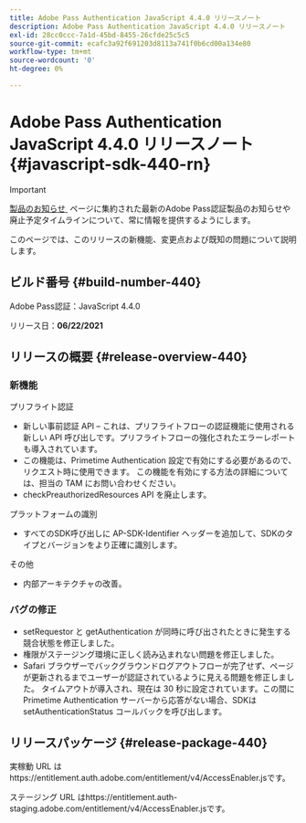 ```yaml
---
title: Adobe Pass Authentication JavaScript 4.4.0 リリースノート
description: Adobe Pass Authentication JavaScript 4.4.0 リリースノート
exl-id: 28cc0ccc-7a1d-45bd-8455-26cfde25c5c5
source-git-commit: ecafc3a92f691203d8113a741f0b6cd00a134e80
workflow-type: tm+mt
source-wordcount: '0'
ht-degree: 0%

---
```


# Adobe Pass Authentication JavaScript 4.4.0 リリースノート {#javascript-sdk-440-rn}

>[!IMPORTANT]
>
> [&#x200B; 製品のお知らせ &#x200B;](/help/authentication/product-announcements.md) ページに集約された最新のAdobe Pass認証製品のお知らせや廃止予定タイムラインについて、常に情報を提供するようにします。

このページでは、このリリースの新機能、変更点および既知の問題について説明します。

## ビルド番号 {#build-number-440}

Adobe Pass認証：JavaScript 4.4.0

リリース日：**06/22/2021**

## リリースの概要 {#release-overview-440}

### 新機能

プリフライト認証

* 新しい事前認証 API – これは、プリフライトフローの認証機能に使用される新しい API 呼び出しです。プリフライトフローの強化されたエラーレポートも導入されています。
* この機能は、Primetime Authentication 設定で有効にする必要があるので、リクエスト時に使用できます。 この機能を有効にする方法の詳細については、担当の TAM にお問い合わせください。
* checkPreauthorizedResources API を廃止します。

プラットフォームの識別

* すべてのSDK呼び出しに AP-SDK-Identifier ヘッダーを追加して、SDKのタイプとバージョンをより正確に識別します。

その他

* 内部アーキテクチャの改善。

### バグの修正

* setRequestor と getAuthentication が同時に呼び出されたときに発生する競合状態を修正しました。
* 権限がステージング環境に正しく読み込まれない問題を修正しました。
* Safari ブラウザーでバックグラウンドログアウトフローが完了せず、ページが更新されるまでユーザーが認証されているように見える問題を修正しました。 タイムアウトが導入され、現在は 30 秒に設定されています。この間に Primetime Authentication サーバーから応答がない場合、SDKは setAuthenticationStatus コールバックを呼び出します。

## リリースパッケージ {#release-package-440}

実稼動 URL はhttps://entitlement.auth.adobe.com/entitlement/v4/AccessEnabler.jsです。

ステージング URL はhttps://entitlement.auth-staging.adobe.com/entitlement/v4/AccessEnabler.jsです。
